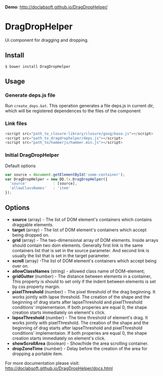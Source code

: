 **Demo**: http://doclabsoft.github.io/DragDropHelper/

DragDropHelper
==========================
Ui component for dragging and dropping.
## Install ##
```$ bower install DragDropHelper```
## Usage ##
### Generate deps.js file ###
Run ```create_deps.bat```.
This operation generates a file deps.js in current dir, which will be registered dependences to the files of the component
### Link files ###
```javascript
<script src="path_to_closure-library/closure/goog/base.js"></script>
<script src="path_to_dragdrophelper/deps.js"></script>
<script src="path_to/hammerjs/hammer.min.js"></script>
```
### Initial DragDropHelper ###
Default options
```javascript
var source = document.getElementById('some-container');
var DragDropHelper = new DD.fx.DragDropHelper({
  'source'            : [source],
  'allowClassNames'   : 'item'
});
```
## Options ##
* __source__ (array) - The list of DOM element's containers which contains draggable elements.
* __target__ (array) - The list of DOM element's containers which accept being dropped on.
* __grid__ (array) - The two-dimensional array of DOM elements. Inside arrays should contain two dom elements. Generally first link is the same containers list that is set in the source parameter. And second link is usually the list that is set in the target parameter.
* __scroll__ (array) -The list of DOM element's containers which accept being over on.
* __allowClassNames__ (string) - allowed class name of DOM-element;
* __gridGutter__ (number) - The distance between elements in a container, This property is should to set only if the indent between elements is set by css property margin.
* __pixelThreshold__ (number) - The pixel threshold of the drag beginning. It works jointly with lapse threshold. The creation of the shape and the beginning of drag starts after lapseThreshold and pixelThreshold conditions' implementaion. If both properies are equal 0, the shape creation starts immediately on element's click.
* __lapseThreshold__ (number) - The time threshold of element's drag. It works jointly with pixelThreshold. The creation of the shape and the beginning of drag starts after lapseThreshold and pixelThreshold conditions' implementaion. If both properies are equal 0, the shape creation starts immediately on element's click.
* __showScrollArea__ (boolean) - Show/hide the area scrolling container.
* __dropZoneTime__ (number) - Delay before the creation of the area for dropping a portable item.

For more documentation please visit: http://doclabsoft.github.io/DragDropHelper/docs.html
 
